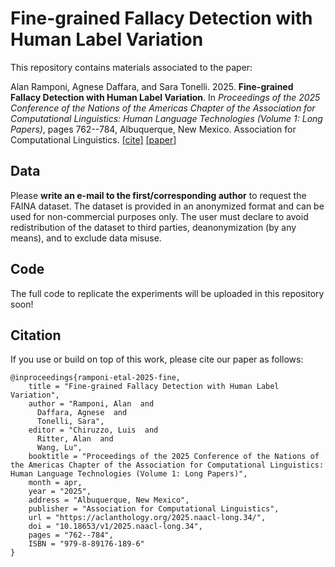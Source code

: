# Fine-grained Fallacy Detection with Human Label Variation

This repository contains materials associated to the paper:

Alan Ramponi, Agnese Daffara, and Sara Tonelli. 2025. **Fine-grained Fallacy Detection with Human Label Variation**. In *Proceedings of the 2025 Conference of the Nations of the Americas Chapter of the Association for Computational Linguistics: Human Language Technologies (Volume 1: Long Papers)*, pages 762--784, Albuquerque, New Mexico. Association for Computational Linguistics. [[cite]](#citation) [[paper]](https://aclanthology.org/2025.naacl-long.34/)

## Data

Please **write an e-mail to the first/corresponding author** to request the FAINA dataset. The dataset is provided in an anonymized format and can be used for non-commercial purposes only. The user must declare to avoid redistribution of the dataset to third parties, deanonymization (by any means), and to exclude data misuse.

## Code

The full code to replicate the experiments will be uploaded in this repository soon!

## Citation

If you use or build on top of this work, please cite our paper as follows:

```
@inproceedings{ramponi-etal-2025-fine,
    title = "Fine-grained Fallacy Detection with Human Label Variation",
    author = "Ramponi, Alan  and
      Daffara, Agnese  and
      Tonelli, Sara",
    editor = "Chiruzzo, Luis  and
      Ritter, Alan  and
      Wang, Lu",
    booktitle = "Proceedings of the 2025 Conference of the Nations of the Americas Chapter of the Association for Computational Linguistics: Human Language Technologies (Volume 1: Long Papers)",
    month = apr,
    year = "2025",
    address = "Albuquerque, New Mexico",
    publisher = "Association for Computational Linguistics",
    url = "https://aclanthology.org/2025.naacl-long.34/",
    doi = "10.18653/v1/2025.naacl-long.34",
    pages = "762--784",
    ISBN = "979-8-89176-189-6"
}
```
